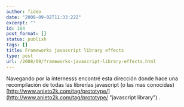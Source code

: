 ```yaml
---
author: fideo
date: "2008-09-02T11:33:22Z"
excerpt: ""
id: 164
post_format: []
status: publish
tags: []
title: Frameworks javascript library effects
type: post
url: /2008/09/frameworks-javascript-library-effects.html
---
```

Navegando por la internesss encontré esta dirección donde hace una recompilación de todas las librerías javascript (o las mas conocidas) [http://www.anieto2k.com/tag/prototype/](http://www.anieto2k.com/tag/prototype/ "javascript library") .
